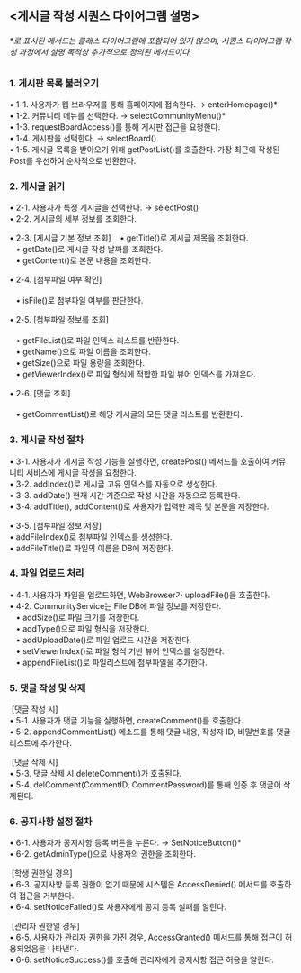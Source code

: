 ## <게시글 작성 시퀀스 다이어그램 설명>

###### *로 표시된 메서드는 클래스 다이어그램에 포함되어 있지 않으며, 시퀀스 다이어그램 작성 과정에서 설명 목적상 추가적으로 정의된 메서드이다. <br>

### 1. **게시판 목록 불러오기** <br>
• 1-1. 사용자가 웹 브라우저를 통해 홈페이지에 접속한다. → enterHomepage()*  
• 1-2. 커뮤니티 메뉴를 선택한다. → selectCommunityMenu()*  
• 1-3. requestBoardAccess()를 통해 게시판 접근을 요청한다.  
• 1-4. 게시판을 선택한다. → selectBoard()  
• 1-5. 게시글 목록을 받아오기 위해 getPostList()를 호출한다. 가장 최근에 작성된 Post를 우선하여 순차적으로 반환한다.

### 2. **게시글 읽기** <br>
• 2-1. 사용자가 특정 게시글을 선택한다. → selectPost()  
• 2-2. 게시글의 세부 정보를 조회한다.  

• 2-3. [게시글 기본 정보 조회] 
&nbsp;&nbsp;&nbsp;• getTitle()로 게시글 제목을 조회한다.  
&nbsp;&nbsp;&nbsp;• getDate()로 게시글 작성 날짜를 조회한다.  
&nbsp;&nbsp;&nbsp;• getContent()로 본문 내용을 조회한다.  

• 2-4. [첨부파일 여부 확인] <br>  
&nbsp;&nbsp;&nbsp;• isFile()로 첨부파일 여부를 판단한다.  

• 2-5. [첨부파일 정보를 조회] <br>  
&nbsp;&nbsp;&nbsp;• getFileList()로 파일 인덱스 리스트를 반환한다.  
&nbsp;&nbsp;&nbsp;• getName()으로 파일 이름을 조회한다.  
&nbsp;&nbsp;&nbsp;• getSize()으로 파일 용량을 조회한다.  
&nbsp;&nbsp;&nbsp;• getViewerIndex()로 파일 형식에 적합한 파일 뷰어 인덱스를 가져온다.  

• 2-6. [댓글 조회] <br>  
&nbsp;&nbsp;&nbsp;• getCommentList()로 해당 게시글의 모든 댓글 리스트를 반환한다.


### 3. **게시글 작성 절차** <br>
• 3-1. 사용자가 게시글 작성 기능을 실행하면, createPost() 메서드를 호출하여 커뮤니티 서비스에 게시글 작성을 요청한다.  
• 3-2. addIndex()로 게시글 고유 인덱스를 자동으로 생성한다.  
• 3-3. addDate() 현재 시간 기준으로 작성 시간을 자동으로 등록한다.  
• 3-4. addTitle(), addContent()로 사용자가 입력한 제목 및 본문을 저장한다.  

• 3-5. [첨부파일 정보 저장] <br>
  • addFileIndex()로 첨부파일 인덱스를 생성한다.  
  • addFileTitle()로 파일의 이름을 DB에 저장한다.

### 4. **파일 업로드 처리** <br>
• 4-1. 사용자가 파일을 업로드하면, WebBrowser가 uploadFile()을 호출한다.  
• 4-2. CommunityService는 File DB에 파일 정보를 저장한다.  
&nbsp;&nbsp;&nbsp;• addSize()로 파일 크기를 저장한다.  
&nbsp;&nbsp;&nbsp;• addType()으로 파일 형식을 저장한다.  
&nbsp;&nbsp;&nbsp;• addUploadDate()로 파일 업로드 시간을 저장한다.  
&nbsp;&nbsp;&nbsp;• setViewerIndex()로 파일 형식 기반 뷰어 인덱스를 설정한다.  
&nbsp;&nbsp;&nbsp;• appendFileList()로 파일리스트에 첨부파일을 추가한다.

### 5. **댓글 작성 및 삭제** <br>

&nbsp;[댓글 작성 시] <br>
• 5-1. 사용자가 댓글 기능을 실행하면, createComment()를 호출한다.  
• 5-2. appendCommentList() 메소드를 통해 댓글 내용, 작성자 ID, 비밀번호를 댓글 리스트에 추가한다.

&nbsp;[댓글 삭제 시] <br>
• 5-3. 댓글 삭제 시 deleteComment()가 호출된다.  
• 5-4. delComment(CommentID, CommentPassword)를 통해 인증 후 댓글이 삭제된다.

### 6. **공지사항 설정 절차** <br>
• 6-1. 사용자가 공지사항 등록 버튼을 누른다. → SetNoticeButton()*  
• 6-2. getAdminType()으로 사용자의 권한을 조회한다.

&nbsp;[학생 권한일 경우] <br>
• 6-3. 공지사항 등록 권한이 없기 때문에 시스템은 AccessDenied() 메서드를 호출하여 접근을 거부한다.  
• 6-4. setNoticeFailed()로 사용자에게 공지 등록 실패를 알린다.

&nbsp;[관리자 권한일 경우] <br>
• 6-5. 사용자가 관리자 권한을 가진 경우, AccessGranted() 메서드를 통해 접근이 허용되었음을 나타낸다.  
• 6-6. setNoticeSuccess()를 호출해 관리자에게 공지사항 접근 허용을 알린다.
